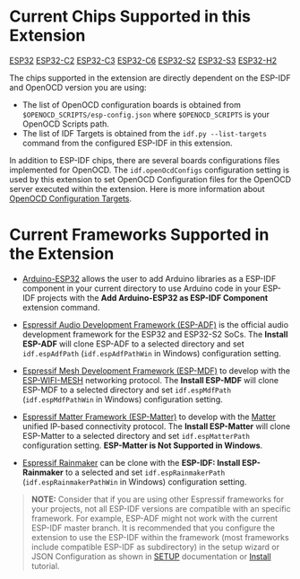 # Current Chips Supported in this Extension

[ESP32](https://www.espressif.com/en/products/socs/esp32)
[ESP32-C2](https://www.espressif.com/en/products/socs/esp32-c2)
[ESP32-C3](https://www.espressif.com/en/products/socs/esp32-c3)
[ESP32-C6](https://www.espressif.com/en/products/socs/esp32-c6)
[ESP32-S2](https://www.espressif.com/en/products/socs/esp32-s2)
[ESP32-S3](https://www.espressif.com/en/products/socs/esp32-s3)
[ESP32-H2](https://www.espressif.com/en/products/socs/esp32-h2)

The chips supported in the extension are directly dependent on the ESP-IDF and OpenOCD version you are using:

- The list of OpenOCD configuration boards is obtained from `$OPENOCD_SCRIPTS/esp-config.json` where `$OPENOCD_SCRIPTS` is your OpenOCD Scripts path.
- The list of IDF Targets is obtained from the `idf.py --list-targets` command from the configured ESP-IDF in this extension.

In addition to ESP-IDF chips, there are several boards configurations files implemented for OpenOCD. The `idf.openOcdConfigs` configuration setting is used by this extension to set OpenOCD Configuration files for the OpenOCD server executed within the extension. Here is more information about [OpenOCD Configuration Targets](https://docs.espressif.com/projects/esp-idf/en/latest/esp32/api-guides/jtag-debugging/tips-and-quirks.html#jtag-debugging-tip-openocd-configure-target).

# Current Frameworks Supported in the Extension

- [Arduino-ESP32](https://github.com/espressif/arduino-esp32) allows the user to add Arduino libraries as a ESP-IDF component in your current directory to use Arduino code in your ESP-IDF projects with the **Add Arduino-ESP32 as ESP-IDF Component** extension command.

- [Espressif Audio Development Framework (ESP-ADF)](https://github.com/espressif/esp-adf) is the official audio development framework for the ESP32 and ESP32-S2 SoCs. The **Install ESP-ADF** will clone ESP-ADF to a selected directory and set `idf.espAdfPath` (`idf.espAdfPathWin` in Windows) configuration setting.

- [Espressif Mesh Development Framework (ESP-MDF)](https://github.com/espressif/esp-mdf) to develop with the [ESP-WIFI-MESH](https://docs.espressif.com/projects/esp-idf/en/stable/api-guides/mesh.html) networking protocol. The **Install ESP-MDF** will clone ESP-MDF to a selected directory and set `idf.espMdfPath` (`idf.espMdfPathWin` in Windows) configuration setting.

- [Espressif Matter Framework (ESP-Matter)](https://github.com/espressif/esp-matter) to develop with the [Matter](https://buildwithmatter.com/) unified IP-based connectivity protocol. The **Install ESP-Matter** will clone ESP-Matter to a selected directory and set `idf.espMatterPath` configuration setting. **ESP-Matter is Not Supported in Windows**.

- [Espressif Rainmaker](https://github.com/espressif/esp-rainmaker) can be clone with the **ESP-IDF: Install ESP-Rainmaker** to a selected and set `idf.espRainmakerPath` (`idf.espRainmakerPathWin` in Windows) configuration setting.

> **NOTE:** Consider that if you are using other Espressif frameworks for your projects, not all ESP-IDF versions are compatible with an specific framework. For example, ESP-ADF might not work with the current ESP-IDF master branch. It is recommended that you configure the extension to use the ESP-IDF within the framework (most frameworks include compatible ESP-IDF as subdirectory) in the setup wizard or JSON Configuration as shown in [SETUP](./SETUP.md) documentation or [Install](./tutorial/install.md) tutorial.
